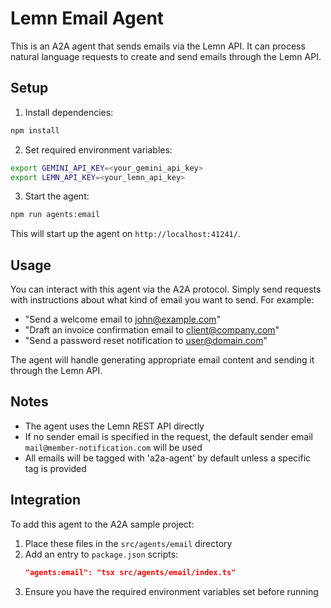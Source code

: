 # Lemn Email Agent

This is an A2A agent that sends emails via the Lemn API. It can process natural language requests to create and send emails through the Lemn API.

## Setup

1. Install dependencies:
```bash
npm install
```

2. Set required environment variables:
```bash
export GEMINI_API_KEY=<your_gemini_api_key>
export LEMN_API_KEY=<your_lemn_api_key>
```

3. Start the agent:
```bash
npm run agents:email
```

This will start up the agent on `http://localhost:41241/`.

## Usage

You can interact with this agent via the A2A protocol. Simply send requests with instructions about what kind of email you want to send. For example:

- "Send a welcome email to john@example.com"
- "Draft an invoice confirmation email to client@company.com"
- "Send a password reset notification to user@domain.com"

The agent will handle generating appropriate email content and sending it through the Lemn API.

## Notes

- The agent uses the Lemn REST API directly
- If no sender email is specified in the request, the default sender email `mail@member-notification.com` will be used
- All emails will be tagged with 'a2a-agent' by default unless a specific tag is provided

## Integration

To add this agent to the A2A sample project:

1. Place these files in the `src/agents/email` directory
2. Add an entry to `package.json` scripts:
   ```json
   "agents:email": "tsx src/agents/email/index.ts"
   ```
3. Ensure you have the required environment variables set before running